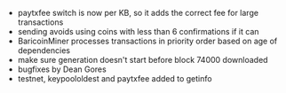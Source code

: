 * paytxfee switch is now per KB, so it adds the correct fee for large transactions
* sending avoids using coins with less than 6 confirmations if it can
* BaricoinMiner processes transactions in priority order based on age of dependencies
* make sure generation doesn't start before block 74000 downloaded
* bugfixes by Dean Gores
* testnet, keypoololdest and paytxfee added to getinfo
